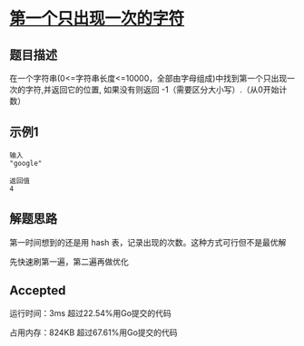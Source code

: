 # [第一个只出现一次的字符](https://www.nowcoder.com/practice/1c82e8cf713b4bbeb2a5b31cf5b0417c?tpId=13&tqId=11187&rp=1&ru=%2Fta%2Fcoding-interviews&qru=%2Fta%2Fcoding-interviews%2Fquestion-ranking&tab=answerKey)

## 题目描述

在一个字符串(0<=字符串长度<=10000，全部由字母组成)中找到第一个只出现一次的字符,并返回它的位置, 如果没有则返回 -1（需要区分大小写）.（从0开始计数）

## 示例1

```
输入
"google"

返回值
4
```

## 解题思路

第一时间想到的还是用 hash 表，记录出现的次数。这种方式可行但不是最优解

先快速刷第一遍，第二遍再做优化

## Accepted

运行时间：3ms 超过22.54%用Go提交的代码

占用内存：824KB 超过67.61%用Go提交的代码
